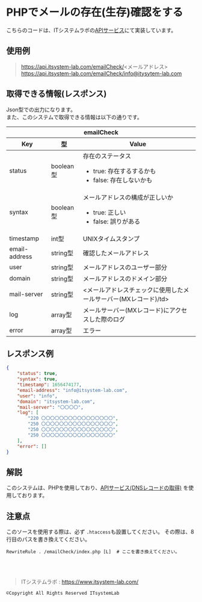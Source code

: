 # PHPでメールの存在(生存)確認をする

こちらのコードは、ITシステムラボの[APIサービス](https://api.itsystem-lab.com/)にて実装しています。

## 使用例
> https://api.itsystem-lab.com/emailCheck/<メールアドレス> <br>
> https://api.itsystem-lab.com/emailCheck/info@itysytem-lab.com <br>

## 取得できる情報(レスポンス)
Json型での出力になります。<br>
また、このシステムで取得できる情報は以下の通りです。
<table>
 <thead>
   <tr>
       <th colspan="3">emailCheck</th>
   </tr>
   <tr>
       <th>Key</th>
       <th>型</th>
       <th>Value</th>
   </tr>
 </thead>
 <tbody>
   <tr>
       <td>status</td>
       <td>boolean型</td>
       <td>存在のステータス
        <ul>
          <li>true: 存在するするかも</li>
          <li>false: 存在しないかも</li>
        </ul>
       </td>
   </tr>
   <tr>
       <td>syntax</td>
       <td>boolean型</td>
       <td>メールアドレスの構成が正しいか
        <ul>
          <li>true: 正しい</li>
          <li>false: 誤りがある</li>
        </ul>
       </td>
   </tr>
   <tr>
       <td>timestamp</td>
       <td>int型</td>
       <td>UNIXタイムスタンプ</td>
   </tr>
   <tr>
       <td>email-address</td>
       <td>string型</td>
       <td>確認したメールアドレス</td>
   </tr>
   <tr>
       <td>user</td>
       <td>string型</td>
       <td>メールアドレスのユーザー部分</td>
   </tr>
   <tr>
       <td>domain</td>
       <td>string型</td>
       <td>メールアドレスのドメイン部分</td>
   </tr>
   <tr>
       <td>mail-server</td>
       <td>string型</td>
       <td><メールアドレスチェックに使用したメールサーバー(MXレコード)/td>
   </tr>
   <tr>
       <td>log</td>
       <td>array型</td>
       <td>メールサーバー(MXレコード)にアクセスした際のログ</td>
   </tr>
   <tr>
       <td>error</td>
       <td>array型</td>
       <td>エラー</td>
   </tr>
 </tbody>
</table>

## レスポンス例
```json
{
    "status": true,
    "syntax": true,
    "timestamp": 1656474177,
    "email-address": "info@itsystem-lab.com",
    "user": "info",
    "domain": "itsystem-lab.com",
    "mail-server": "〇〇〇〇",
    "log": [
        "220 〇〇〇〇〇〇〇〇〇〇〇〇〇〇〇〇",
        "250 〇〇〇〇〇〇〇〇〇〇〇〇〇〇〇〇",
        "250 〇〇〇〇〇〇〇〇〇〇〇〇〇〇〇〇",
        "250 〇〇〇〇〇〇〇〇〇〇〇〇〇〇〇〇"
    ],
    "error": []
}
```

## 解説
このシステムは、PHPを使用しており、[APIサービス(DNSレコードの取得)](https://api.itsystem-lab.com/dns) を使用しております。

## 注意点
このソースを使用する際は、必ず `.htaccess`も設置してください。
その際は、8行目のパスを書き換えてください。
```.htaccess
RewriteRule . /emailCheck/index.php [L]  # ここを書き換えてください。
```
 <br> <br>
> ITシステムラボ : https://www.itsystem-lab.com/
```
©︎Copyright All Rights Reserved ITsystemLab
```

